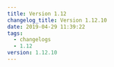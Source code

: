 ```yaml
---
title: Version 1.12
changelog_title: Version 1.12.10
date: 2019-04-29 11:39:22
tags:
  - changelogs
  - 1.12
version: 1.12.10
---
```


<script src="https://gist.github.com/spinnaker-release/09df518265e3c371a12c5eef7e946b56.js"/>
